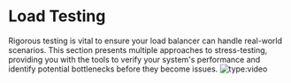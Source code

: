 # Load Testing
Rigorous testing is vital to ensure your load balancer can handle real-world scenarios. This section presents multiple approaches to stress-testing, providing you with the tools to verify your system's performance and identify potential bottlenecks before they become issues.
![type:video](https://www.youtube.com/embed/R8HqdfwrEWU)